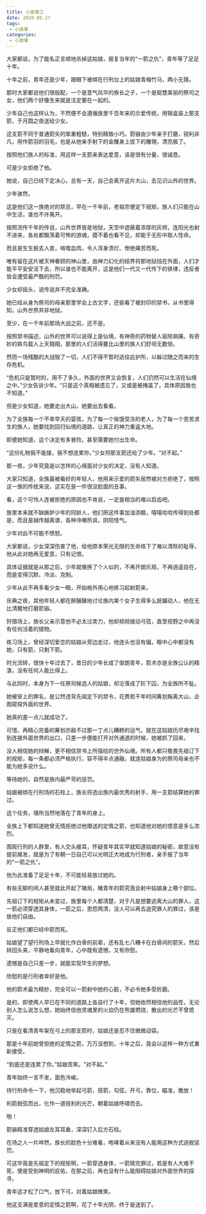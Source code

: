 ```yaml
---
title: 小故事三
date: 2020-05-27
tags:
 - 小故事
categories:
 - 小故事
---
```


大家都说，为了能名正言顺地杀掉这姑娘，报复当年的“一箭之仇”，青年等了足足十年。

 

十年之前，青年还是少年，跟眼下被绑在行刑台上的姑娘青梅竹马，两小无猜。

 

那时大家都说他们很般配，一个是意气风华的族长之子，一个是聪慧美丽的祭司之女，他们两个好像生来就是注定要在一起的。

 

少年自己也这样认为，不然便不会遵循族里千百年来的示爱传统，用锦盒装上那支箭，于月圆之夜送给少女。

 

这支箭不同于普通箭矢的笨重粗糙，特别精致小巧。箭镞由少年亲手打磨，锐利非凡，用作箭羽的羽毛，也是从他亲手射下的金雕身上拔下的雕翎，漂亮极了。

 

按照他们族人的标准，用这样一支箭来表达爱意，该是很有分量，很诚恳。

 

可是少女拒绝了他。

 

她说，自己已经下定决心，总有一天，自己会离开这片大山，去见识山外的世界。

 

少年骇然。

 

这是他们这一族绝对的禁忌，早在一千年前，老祖宗便定下规矩，族人们只能在山中生活，谁也不许离开。

 

按照流传千年的传说，山外世界皆是地狱，天空中遮蔽着浓厚的灰烬，连阳光也射不进来，各处都飘荡着可怖的游魂，摸不着也看不见，却能于无形中取人性命。

 

而且是生生蜕去人皮，啃噬血肉，令人浑身溃烂、惨绝痛苦而死。

 

唯有留在这片被天神眷顾的神山里，由神力幻化的结界将那地狱挡在外面，人们才能平平安安活下去，所以谁也不能离开，这是他们一代又一代传下的铁律，违反者皆会遭受最严酷的刑罚。

 

少女却摇头，说传说并不完全准确。

 

她已经从身为祭司的母亲那里学会上古文字，还偷看了被封印的禁书，从书里得知，山外世界并非地狱。

 

至少，在一千年前那场大战之前，还不是。

 

按照禁书描述，山外的世界可以说得上是仙境，有神奇的药物替人驱除病痛，有奇妙的铁鸟载人上天翱翔，那里的人们活得要比山里的族人们舒坦无数倍。

 

然而一场残酷的大战毁了一切，人们不得不暂时逃往庇护所，以躲过随之而来的生存危机。

 

“危机只是暂时的，用不了多久，外面的世界又会恢复，人们仍然可以生活在仙境之中。”少女告诉少年。“只是这个真相被遗忘了，又或是被掩盖了，具体原因我也不知道。”

 

但是少女知道，她要走出大山，她要出去看看。

 

为了全族每一个不幸早夭的婴孩，为了每一个挨饿受冻的老人，为了每一个苦苦求生的族人，她要找到回归仙境的道路，让真正的神力重返大地。

 

即便她知道，这个决定有多冒险，甚至需要她付出生命。

 

“这份礼物我不能接，我不想连累你。”少女将那支箭还给了少年。“对不起。”

 

那一夜，少年究竟是以怎样的心境面对少女的决定，没有人知道。

 

大家只知道，全族最被看好的年轻人，他用来示爱的箭矢居然被对方拒绝了，按照这一族的传统来说，这实在是一件很没脸面的丑事。

 

看，这个可怜人连被拒绝的原因也不肯说，一定是相当的难以启齿吧。

 

族里本来就不缺嫉妒少年的同龄人，他们把这件事加油添醋，嘻嘻哈哈传得到处都是，而且是越传越离谱，各种冷嘲热讽，阴阳怪气。

 

少年对此不可能不愤怒。

 

大家都说，少女深深伤害了他，给他原本荣光无限的生命烙下了难以清除的耻辱，他从此对她再无爱意，只有记恨。

 

具体证据就是从那之后，少年就像换了个人似的，不再开朗乐观，不再逍遥自在，而是变得沉默、冷淡、克制。

 

少年从此不再多看少女一眼，开始格外用心地练习起射箭来。

 

庆典之夜，其他年轻人都在醉醺醺地讨论族内某个女子生得多么妩媚动人，他在无比清醒地打磨箭镞。

 

狩猎场上，族长父亲示意他不必太过卖力，他却频频拨动弓弦，直至视野之中再没有任何活着的猎物。

 

练习场上，曾经深切爱恋的姑娘从旁边走过，他连头也没有偏，眼中心中都没有她，只有箭，只剩下箭。

 

时光流转，很快十年过去了，昔日的少年长成了俊朗青年，箭术亦是全族公认的精湛，没有任何人能比得上。

 

与此同时，本身为下一任祭司候选人的姑娘，却沦落成了阶下囚，为全族所不耻。

 

她被安上的罪名，是公然违背先祖定下的禁令，花费若干年时间筹划叛离大山，企图窥探外面的世界。

 

她真的差一点儿就成功了。

 

可惜，再精心完备的筹划亦敌不过那一丁点儿糟糕的运气，就在这姑娘历尽艰辛找到连接外面世界的出口，只差一步便能打开对外通道的时候，她被抓了回来。

 

没人相信她的辩解，更不相信禁书上所描绘的世外仙境。所有人都只敬畏先祖订下的规矩，每一条都必须严格执行，容不得半点通融，就连姑娘身为的祭司母亲也不能为她多说什么。

 

等待她的，自然是族内最严苛的惩罚。

 

姑娘被绑在行刑场的石柱上，族长将选出族内最优秀的射手，用一支箭结算她的罪过。

 

这个任务，理所当然地落在了青年的身上。

 

全族上下都知道她曾无情拒绝过他赠送的定情之箭，也知道他对她的恨意是多么浓烈。

 

围观行刑的人群里，有人交头接耳，怀疑青年其实早就知道姑娘的秘密，故意没有提前揭发，就是为了有朝一日自己可以光明正大地成为行刑者，亲手报了当年的“一箭之仇”。

 

他为此准备了足足十年，不可能轻易放过她的。

 

有些无聊的闲人甚至就此开起了赌局，赌青年的箭究竟会射中姑娘身上哪个部位。

 

先祖订下的规矩从未变过，族里每个人都清楚，对于凡是想要逃离大山的罪人，这一箭必须穿透其身体，一箭之后，恩怨两清，没人可以再去追究罪人的罪过，该是放他们自由。

 

反正他们都已经中箭而死。

 

姑娘望了望行刑场上早就化作白骨的前辈，还有乱七八糟卡在白骨间的箭矢，然后转回头来，平静地看向青年，心中既有遗憾，又有欣慰。

 

遗憾是自己只差一步，就能实现毕生的梦想。

 

欣慰的是行刑者幸好是他。

 

他的箭术最为精妙，完全可以一箭射中她的心脏，不必令她多受折磨。



是的，即使两人早已在不同的道路上各自行了十年，但她依然相信他的品性，无论别人怎么说怎么想，她始终信他灵魂里的火焰仍在熊雄燃烧，散出的光芒不曾熄灭。

 

只是在看清青年架在弓上的那支箭时，姑娘还是忍不住微微动容。

 

那是十年前她曾拒绝的定情之箭，万万没想到，十年之后，竟会以这样一种方式重新接受。

 

“到底还是连累了你。”姑娘苦笑。“对不起。”

 

青年始终一言不发，面色冷峻。

 

待行刑命令一下，他沉稳地举起弓箭，搭箭，勾弦，开弓，靠位，瞄准，撒放！

 

利箭脱弦而出，化作一道锐利的光芒，朝着姑娘呼啸而去。

 

啪！

 

箭镞精准穿透姑娘左耳耳垂，深深钉入后方石柱。

 

在场之人一片哗然，族长的脸色十分难看，咆哮着从来没有人能用这种方式逃脱惩罚。

 

可这毕竟是先祖定下的规矩啊，一箭穿透身体，一箭赎完罪过，若是有人大难不死，便是受到神明的庇佑，在那之后，再也没有什么能阻碍姑娘对外面世界的探寻。

 

青年这才松了口气，放下弓，对着姑娘微笑。

 

他这支满是爱意的定情之箭啊，花了十年光阴，终于是送到了。
